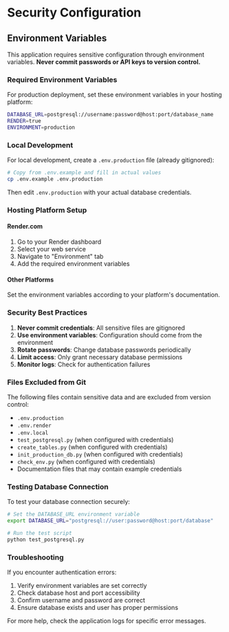 # Security Configuration

## Environment Variables

This application requires sensitive configuration through environment variables. **Never commit passwords or API keys to version control.**

### Required Environment Variables

For production deployment, set these environment variables in your hosting platform:

```bash
DATABASE_URL=postgresql://username:password@host:port/database_name
RENDER=true
ENVIRONMENT=production
```

### Local Development

For local development, create a `.env.production` file (already gitignored):

```bash
# Copy from .env.example and fill in actual values
cp .env.example .env.production
```

Then edit `.env.production` with your actual database credentials.

### Hosting Platform Setup

#### Render.com
1. Go to your Render dashboard
2. Select your web service
3. Navigate to "Environment" tab
4. Add the required environment variables

#### Other Platforms
Set the environment variables according to your platform's documentation.

### Security Best Practices

1. **Never commit credentials**: All sensitive files are gitignored
2. **Use environment variables**: Configuration should come from the environment
3. **Rotate passwords**: Change database passwords periodically
4. **Limit access**: Only grant necessary database permissions
5. **Monitor logs**: Check for authentication failures

### Files Excluded from Git

The following files contain sensitive data and are excluded from version control:

- `.env.production`
- `.env.render`
- `.env.local`
- `test_postgresql.py` (when configured with credentials)
- `create_tables.py` (when configured with credentials)
- `init_production_db.py` (when configured with credentials)
- `check_env.py` (when configured with credentials)
- Documentation files that may contain example credentials

### Testing Database Connection

To test your database connection securely:

```bash
# Set the DATABASE_URL environment variable
export DATABASE_URL="postgresql://user:password@host:port/database"

# Run the test script
python test_postgresql.py
```

### Troubleshooting

If you encounter authentication errors:

1. Verify environment variables are set correctly
2. Check database host and port accessibility
3. Confirm username and password are correct
4. Ensure database exists and user has proper permissions

For more help, check the application logs for specific error messages.
